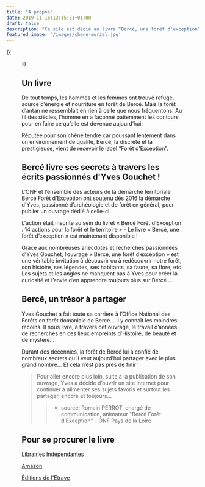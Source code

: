 ```yaml
---
title: "A propos"
date: 2019-11-16T13:15:51+01:00
draft: false
description: "Ce site est dédié au livre “Bercé, une forêt d'exception“, écrit par Yves Gouchet, paru le 6 Juin 2018 aux éditions de l'Étrave"
featured_image: '/images/chene-muriel.jpg'
---
```

{{<figure src="/images/articles/livre-berce-une-foret-d-exception.jpg" title="Bercé, une forêt d'exception écrit par Yves Gouchet, paru le 06/06/2018 aux éditions Étrave">}}

## Un livre

De tout temps, les hommes et les femmes ont trouvé refuge, source d’énergie et nourriture en forêt de Bercé.
Mais la forêt d’antan ne ressemblait en rien à celle que nous fréquentons.
Au fil des siècles, l’homme en a façonné patiemment les contours pour en faire ce qu’elle est devenue aujourd’hui.

Réputée pour son chêne tendre car poussant lentement dans un environnement de qualité, 
Bercé, la discrète et la prestigieuse, vient de recevoir le label “Forêt d’Exception”.

## Bercé livre ses secrets à travers les écrits passionnés d'Yves Gouchet !
  
L’ONF et l’ensemble des acteurs de la démarche territoriale Bercé Forêt d’Exception 
ont soutenu dès 2016 la démarche d'Yves, passionné d’archéologie et de forêt en général,
pour publier un ouvrage dédié à celle-ci.

L'action était inscrite au sein du livret « Bercé Forêt d’Exception : 14 actions pour la forêt et le territoire » -
Le livre « Bercé, une forêt d’exception » est maintenant disponible !
 
Grâce aux nombreuses anecdotes et recherches passionnées d’Yves Gouchet,
l’ouvrage « Bercé, une forêt d’exception » est une véritable invitation à découvrir ou 
à redécouvrir notre forêt, son histoire, ses légendes, ses habitants, sa faune, sa flore, etc.
Les sujets et les angles ne manquent pas à Yves pour créer la curiosité et
l’envie d’en apprendre toujours plus sur Bercé … 
  
## Bercé, un trésor à partager 
  
Yves Gouchet a fait toute sa carrière à l’Office National des Forêts en forêt domaniale de Bercé…
Il y connaît les moindres recoins. 
Il nous livre, à travers cet ouvrage, le travail d’années de recherches en ces
lieux empreints d’Histoire, de beauté et de mystère… 
  
Durant des décennies, la forêt de Bercé lui a confié de nombreux secrets
qu’il veut aujourd’hui partager avec le plus grand nombre… 
Et cela n’est pas près de finir ! 

> Pour aller encore plus loin, suite à la publication de son ouvrage,
> Yves a décidé d’ouvrir un site internet pour continuer à alimenter ses sujets favoris et
> surtout les partager, encore et toujours… 
> 
>>* source: Romain PERROT, chargé de communication, animateur "Bercé Forêt d’Exception" - ONF Pays de la Loire
  
## Pour se procurer le livre
  
[Librairies Indépendantes](https://www.librairiesindependantes.com/product/9782359920529/)
  
[Amazon](https://www.amazon.fr/Berc%C3%A9-for%C3%AAt-dexception-Yves-Gouchet/dp/2359920529)
  
[Éditions de l'Étrave](http://www.editions-etrave.fr/pub-inclass-berce.html)  
